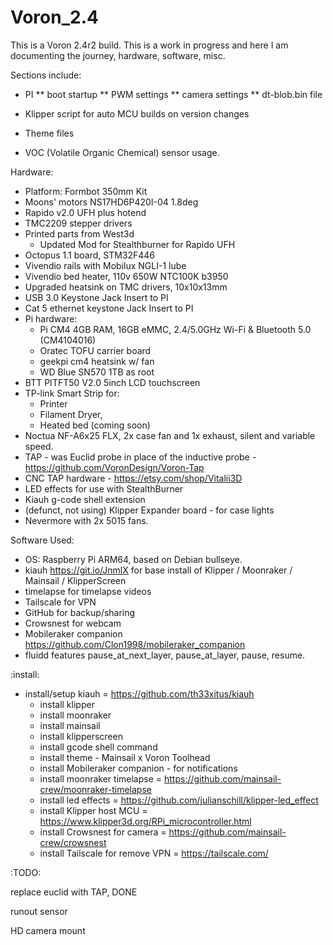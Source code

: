 # Voron_2.4

This is a Voron 2.4r2 build.  This is a work in progress and here I am documenting the journey, hardware, software, misc.

Sections include:
* PI
** boot startup
** PWM settings
** camera settings
** dt-blob.bin file

* Klipper script for auto MCU builds on version changes
* Theme files
* VOC (Volatile Organic Chemical) sensor usage.



Hardware:

  * Platform: Formbot 350mm Kit
  * Moons' motors NS17HD6P420I-04 1.8deg
  * Rapido v2.0 UFH plus hotend
  * TMC2209 stepper drivers
  * Printed parts from West3d
    * Updated Mod for Stealthburner for Rapido UFH
  * Octopus 1.1 board, STM32F446
  * Vivendio rails with Mobilux NGLI-1 lube
  * Vivendio bed heater, 110v 650W NTC100K b3950
  * Upgraded heatsink on TMC drivers, 10x10x13mm
  * USB 3.0 Keystone Jack Insert to PI
  * Cat 5 ethernet keystone Jack Insert to PI
  * Pi hardware:
    * Pi CM4 4GB RAM, 16GB eMMC, 2.4/5.0GHz Wi-Fi & Bluetooth 5.0 (CM4104016)
    * Oratec TOFU carrier board
    * geekpi cm4 heatsink w/ fan
    * WD Blue SN570 1TB as root
  * BTT PITFT50 V2.0 5inch LCD touchscreen
  * TP-link Smart Strip for:
    * Printer
    * Filament Dryer,
    * Heated bed (coming soon)
  * Noctua NF-A6x25 FLX, 2x case fan and 1x exhaust, silent and variable speed.
  * TAP - was Euclid probe in place of the inductive probe - https://github.com/VoronDesign/Voron-Tap
  * CNC TAP hardware - https://etsy.com/shop/Vitalii3D
  * LED effects for use with StealthBurner 
  * Kiauh g-code shell extension
  * (defunct, not using) Klipper Expander board - for case lights
  * Nevermore with 2x 5015 fans.


Software Used:  

  * OS: Raspberry Pi ARM64, based on Debian bullseye.
  * kiauh https://git.io/JnmlX for base install of Klipper / Moonraker / Mainsail / KlipperScreen
  * timelapse for timelapse videos
  * Tailscale for VPN
  * GitHub for backup/sharing
  * Crowsnest for webcam
  * Mobileraker companion https://github.com/Clon1998/mobileraker_companion
  * fluidd features pause_at_next_layer, pause_at_layer, pause, resume.
  


:install:

- install/setup kiauh = https://github.com/th33xitus/kiauh
  * install klipper
  * install moonraker
  * install mainsail
  * install klipperscreen
  * install gcode shell command
  * install theme - Mainsail x Voron Toolhead
  * install Mobileraker companion - for notifications
  * install moonraker timelapse = https://github.com/mainsail-crew/moonraker-timelapse
  * install led effects = https://github.com/julianschill/klipper-led_effect
  * install Klipper host MCU = https://www.klipper3d.org/RPi_microcontroller.html
  * install Crowsnest for camera = https://github.com/mainsail-crew/crowsnest
  * install Tailscale for remove VPN = https://tailscale.com/




:TODO:

replace euclid with TAP, DONE

runout sensor

HD camera mount

